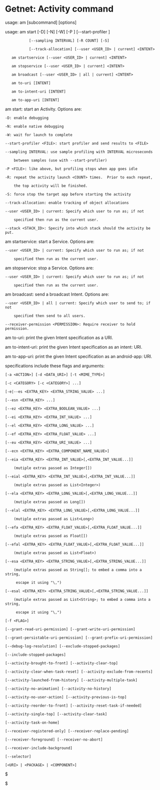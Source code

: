# Getnet: Activity command

usage: am [subcommand] [options]

usage: am start [-D] [-N] [-W] [-P <FILE>] [--start-profiler <FILE>]

               [--sampling INTERVAL] [-R COUNT] [-S]

               [--track-allocation] [--user <USER_ID> | current] <INTENT>

       am startservice [--user <USER_ID> | current] <INTENT>

       am stopservice [--user <USER_ID> | current] <INTENT>

       am broadcast [--user <USER_ID> | all | current] <INTENT>

       am to-uri [INTENT]

       am to-intent-uri [INTENT]

       am to-app-uri [INTENT]

am start: start an Activity.  Options are:

    -D: enable debugging

    -N: enable native debugging

    -W: wait for launch to complete

    --start-profiler <FILE>: start profiler and send results to <FILE>

    --sampling INTERVAL: use sample profiling with INTERVAL microseconds

        between samples (use with --start-profiler)

    -P <FILE>: like above, but profiling stops when app goes idle

    -R: repeat the activity launch <COUNT> times.  Prior to each repeat,

        the top activity will be finished.

    -S: force stop the target app before starting the activity

    --track-allocation: enable tracking of object allocations

    --user <USER_ID> | current: Specify which user to run as; if not

        specified then run as the current user.

    --stack <STACK_ID>: Specify into which stack should the activity be put.

am startservice: start a Service.  Options are:

    --user <USER_ID> | current: Specify which user to run as; if not

        specified then run as the current user.

am stopservice: stop a Service.  Options are:

    --user <USER_ID> | current: Specify which user to run as; if not

        specified then run as the current user.

am broadcast: send a broadcast Intent.  Options are:

    --user <USER_ID> | all | current: Specify which user to send to; if not

        specified then send to all users.

    --receiver-permission <PERMISSION>: Require receiver to hold permission.

am to-uri: print the given Intent specification as a URI.

am to-intent-uri: print the given Intent specification as an intent: URI.

am to-app-uri: print the given Intent specification as an android-app: URI.

<INTENT> specifications include these flags and arguments:

    [-a <ACTION>] [-d <DATA_URI>] [-t <MIME_TYPE>]

    [-c <CATEGORY> [-c <CATEGORY>] ...]

    [-e|--es <EXTRA_KEY> <EXTRA_STRING_VALUE> ...]

    [--esn <EXTRA_KEY> ...]

    [--ez <EXTRA_KEY> <EXTRA_BOOLEAN_VALUE> ...]

    [--ei <EXTRA_KEY> <EXTRA_INT_VALUE> ...]

    [--el <EXTRA_KEY> <EXTRA_LONG_VALUE> ...]

    [--ef <EXTRA_KEY> <EXTRA_FLOAT_VALUE> ...]

    [--eu <EXTRA_KEY> <EXTRA_URI_VALUE> ...]

    [--ecn <EXTRA_KEY> <EXTRA_COMPONENT_NAME_VALUE>]

    [--eia <EXTRA_KEY> <EXTRA_INT_VALUE>[,<EXTRA_INT_VALUE...]]

        (mutiple extras passed as Integer[])

    [--eial <EXTRA_KEY> <EXTRA_INT_VALUE>[,<EXTRA_INT_VALUE...]]

        (mutiple extras passed as List<Integer>)

    [--ela <EXTRA_KEY> <EXTRA_LONG_VALUE>[,<EXTRA_LONG_VALUE...]]

        (mutiple extras passed as Long[])

    [--elal <EXTRA_KEY> <EXTRA_LONG_VALUE>[,<EXTRA_LONG_VALUE...]]

        (mutiple extras passed as List<Long>)

    [--efa <EXTRA_KEY> <EXTRA_FLOAT_VALUE>[,<EXTRA_FLOAT_VALUE...]]

        (mutiple extras passed as Float[])

    [--efal <EXTRA_KEY> <EXTRA_FLOAT_VALUE>[,<EXTRA_FLOAT_VALUE...]]

        (mutiple extras passed as List<Float>)

    [--esa <EXTRA_KEY> <EXTRA_STRING_VALUE>[,<EXTRA_STRING_VALUE...]]

        (mutiple extras passed as String[]; to embed a comma into a string,

         escape it using "\,")

    [--esal <EXTRA_KEY> <EXTRA_STRING_VALUE>[,<EXTRA_STRING_VALUE...]]

        (mutiple extras passed as List<String>; to embed a comma into a string,

         escape it using "\,")

    [-f <FLAG>]

    [--grant-read-uri-permission] [--grant-write-uri-permission]

    [--grant-persistable-uri-permission] [--grant-prefix-uri-permission]

    [--debug-log-resolution] [--exclude-stopped-packages]

    [--include-stopped-packages]

    [--activity-brought-to-front] [--activity-clear-top]

    [--activity-clear-when-task-reset] [--activity-exclude-from-recents]

    [--activity-launched-from-history] [--activity-multiple-task]

    [--activity-no-animation] [--activity-no-history]

    [--activity-no-user-action] [--activity-previous-is-top]

    [--activity-reorder-to-front] [--activity-reset-task-if-needed]

    [--activity-single-top] [--activity-clear-task]

    [--activity-task-on-home]

    [--receiver-registered-only] [--receiver-replace-pending]

    [--receiver-foreground] [--receiver-no-abort]

    [--receiver-include-background]

    [--selector]

    [<URI> | <PACKAGE> | <COMPONENT>]

$

$
